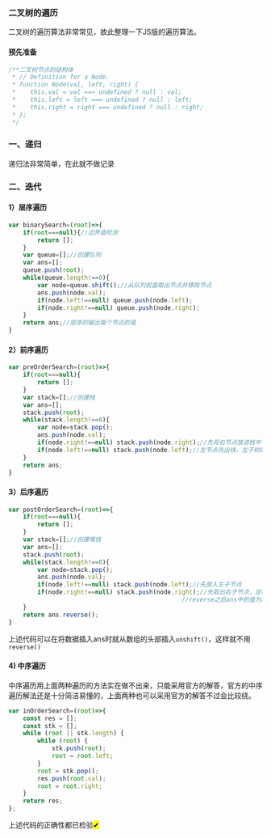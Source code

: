 ### 二叉树的遍历

二叉树的遍历算法非常常见，故此整理一下JS版的遍历算法。

#### 预先准备

```javascript
/**二叉树节点的结构体
 * // Definition for a Node.
 * function Node(val, left, right) {
 *    this.val = val === undefined ? null : val;
 *    this.left = left === undefined ? null : left;
 *    this.right = right === undefined ? null : right;
 * };
 */

```



### 一、递归

递归法非常简单，在此就不做记录

### 二、迭代

#### 1）层序遍历

```javascript
var binarySearch=(root)=>{
    if(root===null){//边界值检测
        return [];
    }
    var queue=[];//创建队列
    var ans=[];
    queue.push(root);
    while(queue.length!==0){
        var node=queue.shift();//从队列前面取出节点并移除节点
        ans.push(node.val);
        if(node.left!==null) queue.push(node.left);
        if(node.right!==null) queue.push(node.right);
    }
    return ans;//层序的输出每个节点的值
}
```

#### 2）前序遍历

```javascript
var preOrderSearch=(root)=>{
    if(root===null){
        return [];
    }
    var stack=[];//创建栈
    var ans=[];
    stack.push(root);
    while(stack.length!==0){
        var node=stack.pop();
        ans.push(node.val);
        if(node.right!==null) stack.push(node.right);//先将右节点放进栈中
        if(node.left!==null) stack.push(node.left);//左节点先出栈，左子树的值先进入ans中
    }
    return ans;
}
```

#### 3）后序遍历

```javascript
var postOrderSearch=(root)=>{
    if(root===null){
        return [];
    }
    var stack=[];//创建堆栈
    var ans=[];
    stack.push(root);
    while(stack.length!==0){
        var node=stack.pop();
        ans.push(node.val);
        if(node.left!==null) stack.push(node.left);//先放入左子节点
        if(node.right!==null) stack.push(node.right);//先取出右子节点，这样ans中的值为中右左
        										//reverse之后ans中的值为左右中==后序遍历
    }
    return ans.reverse();
}
```

上述代码可以在将数据插入ans时就从数组的头部插入`unshift()`，这样就不用`reverse()`

#### 4) 中序遍历

中序遍历用上面两种遍历的方法实在做不出来，只能采用官方的解答，官方的中序遍历解法还是十分简洁易懂的，上面两种也可以采用官方的解答不过会比较绕。

```javascript
var inOrderSearch=(root)=>{
    const res = [];
    const stk = [];
    while (root || stk.length) {
        while (root) {
            stk.push(root);
            root = root.left;
        }
        root = stk.pop();
        res.push(root.val);
        root = root.right;
    }
    return res;
};
```

上述代码的正确性都已检验<mark>✔</mark>